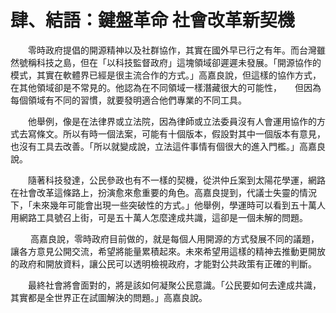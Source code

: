 # 肆、結語：鍵盤革命 社會改革新契機

　　零時政府提倡的開源精神以及社群協作，其實在國外早已行之有年。而台灣雖然號稱科技之島，但在「以科技監督政府」這塊領域卻遲遲未發展。「開源協作的模式，其實在軟體界已經是很主流合作的方式。」高嘉良說，但這樣的協作方式，在其他領域卻是不常見的。他認為在不同領域一樣潛藏很大的可能性，　　但因為每個領域有不同的習慣，就要發明適合他們專業的不同工具。

 　　他舉例，像是在法律界或立法院，因為律師或立法委員沒有人會運用協作的方式去寫條文。所以有時一個法案，可能有十個版本，假設對其中一個版本有意見，也沒有工具去改善。「所以就變成說，立法這件事情有個很大的進入門檻。」高嘉良說。 
 
 　　隨著科技發達，公民參政也有不一樣的契機，從洪仲丘案到太陽花學運，網路在社會改革這條路上，扮演愈來愈重要的角色。高嘉良提到，代議士失靈的情況下，「未來幾年可能會出現一些突破性的方式。」他舉例，學運時可以看到五十萬人用網路工具號召上街，可是五十萬人怎麼達成共識，這卻是一個未解的問題。
 
　　 高嘉良說，零時政府目前做的，就是每個人用開源的方式發展不同的議題，讓各方意見公開交流，希望將能量累積起來。未來希望用這樣的精神去推動更開放的政府和開放資料，讓公民可以透明檢視政府，才能對公共政策有正確的判斷。

 　　最終社會將會面對的，將是該如何凝聚公民意識。「公民要如何去達成共識，其實都是全世界正在試圖解決的問題。」高嘉良說。
